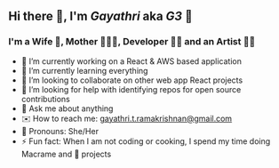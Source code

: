 ## Hi there 👋, I'm _Gayathri_ aka _G3_ 🌟

### I'm a Wife 💏, Mother 👩‍👧‍👧, Developer 👩‍💻 and an Artist 👩‍🎨

- 🔭 I’m currently working on a React & AWS based application
- 🌱 I’m currently learning everything
- 👯 I’m looking to collaborate on other web app React projects
- 🤔 I’m looking for help with identifying repos for open source contributions
- 💬 Ask me about anything
- ✉️ How to reach me: gayathri.t.ramakrishnan@gmail.com
- 👧 Pronouns: She/Her
- ⚡ Fun fact: When I am not coding or cooking, I spend my time doing Macrame and 🎨 projects

<!--
**G3Ram/G3Ram** is a ✨ _special_ ✨ repository because its `README.md` (this file) appears on your GitHub profile.

Here are some ideas to get you started:

- 🔭 I’m currently working on ...
- 🌱 I’m currently learning ...
- 👯 I’m looking to collaborate on ...
- 🤔 I’m looking for help with ...
- 💬 Ask me about ...
- 📫 How to reach me: ...
- 😄 Pronouns: ...
- ⚡ Fun fact: ...
-->
